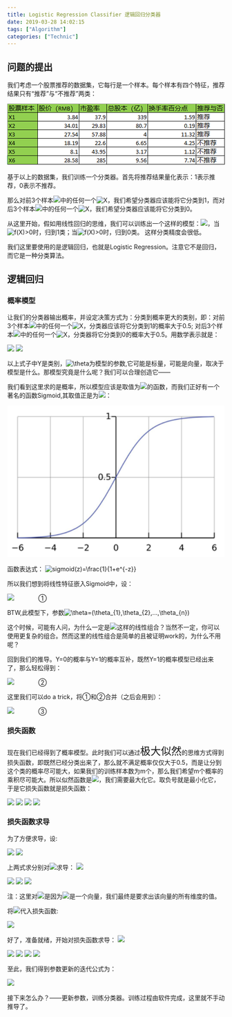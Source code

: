 ```yaml
---
title: Logistic Regression Classifier 逻辑回归分类器
date: 2019-03-28 14:02:15
tags: ["Algorithm"]
categories: ["Technic"]
---
```


## 问题的提出

我们考虑一个股票推荐的数据集，它每行是一个样本。每个样本有四个特征，推荐结果只有“推荐”与“不推荐”两类：

![](/uploads/logistic_regression_pic_1.png)

基于以上的数据集，我们训练一个分类器。首先将推荐结果量化表示：1表示推荐，0表示不推荐。

那么对前3个样本<img src="https://latex.codecogs.com/gif.latex?X1,X2,X3"  />中的任何一个<img src="https://latex.codecogs.com/gif.latex?X" title="X" />，我们希望分类器应该能将它分类到1，而对后3个样本<img src="https://latex.codecogs.com/gif.latex?X4,X5,X6"  />中的任何一个<img src="https://latex.codecogs.com/gif.latex?X" title="X" />，我们希望分类器应该能将它分类到0。

从这里开始，假如用线性回归的思维，我们可以训练出一个这样的模型：<img src="https://latex.codecogs.com/gif.latex?f(X)=V^{T}X+C"  />，当<img src="https://latex.codecogs.com/gif.latex?f(X)>0" title="f(X)>0" />时，归到1类；当<img src="https://latex.codecogs.com/gif.latex?f(X)>0" title="f(X)>0" />时，归到0类。 这样分类精度会很低。

我们这里要使用的是逻辑回归，也就是Logistic Regression。注意它不是回归，而它是一种分类算法。

## 逻辑回归

### 概率模型

让我们的分类器输出概率，并设定决策方式为：分类到概率更大的类别，即：对前3个样本<img src="https://latex.codecogs.com/gif.latex?X1,X2,X3"  />中的任何一个<img src="https://latex.codecogs.com/gif.latex?X" title="X" />，分类器应该将它分类到1的概率大于0.5; 对后3个样本<img src="https://latex.codecogs.com/gif.latex?X4,X5,X6"  />中的任何一个<img src="https://latex.codecogs.com/gif.latex?X" title="X" />，分类器将它分类到0的概率大于0.5。用数学表示就是：

<img src="https://latex.codecogs.com/gif.latex?P(Y=1|X,\theta)>0.5,&space;\&space;\&space;\&space;\&space;\&space;\&space;(X=X1,X2,X3)"  />

<img src="https://latex.codecogs.com/gif.latex?P(Y=0|X,\theta)>0.5,&space;\&space;\&space;\&space;\&space;\&space;\&space;(X=X4,X5,X6)"  />

以上式子中Y是类别，<img src="https://latex.codecogs.com/gif.latex?\theta" title="\theta" />为模型的参数,它可能是标量，可能是向量，取决于模型是什么。那模型究竟是什么呢？我们可以合理创造它——

我们看到这里求的是概率，所以模型应该是取值为<img src="https://latex.codecogs.com/gif.latex?(0,1)" />的函数，而我们正好有一个著名的函数Sigmoid,其取值正是为<img src="https://latex.codecogs.com/gif.latex?(0,1)" />：

![](/uploads/logistic_regression_pic_2.png)

函数表达式： <img src="https://latex.codecogs.com/gif.latex?sigmoid(z)=\frac{1}{1&plus;e^{-z}}" title="sigmoid(z)=\frac{1}{1+e^{-z}}" />

所以我们想到将线性特征嵌入Sigmoid中，设：

<img src="https://latex.codecogs.com/gif.latex?P(Y=1|X,\theta)=\frac{1}{1&plus;e^{-(\theta&space;_{0}x_{1}&plus;\theta&space;_{0}x_{2}&plus;...&plus;\theta&space;_{0}x_{n})}}=\frac{1}{1&plus;e^{-\theta&space;^{T}X}},&space;\&space;\&space;\&space;\&space;(X=X1,X2,X3)"  />&emsp;&emsp;&emsp;&emsp;①


BTW,此模型下，参数<img src="https://latex.codecogs.com/gif.latex?\theta=(\theta_{1},\theta_{2},...,\theta_{n})" title="\theta=(\theta_{1},\theta_{2},...,\theta_{n})" />

这个时候，可能有人问，为什么一定是<img src="https://latex.codecogs.com/gif.latex?\theta_{1}x_{1}&plus;\theta_{1}x_{2}&plus;...&plus;\theta_{1}x_{n}"  />这样的线性组合？当然不一定，你可以使用更复杂的组合。然而这里的线性组合是简单的且被证明work的，为什么不用呢？

回到我们的推导。Y=0的概率与Y=1的概率互补，既然Y=1的概率模型已经出来了，那么轻松得到：

<img src="https://latex.codecogs.com/gif.latex?P(Y=0|X,\theta)=1-P(Y=1|X,\theta)=1-\frac{1}{1&plus;e^{-\theta^{T}X}},&space;\&space;\&space;\&space;(X=X4,X5,X6)"  />&emsp;&emsp;&emsp;&emsp;②

这里我们可以do a trick，将①和②合并（之后会用到）：

<img src="https://latex.codecogs.com/gif.latex?P(Y|X,\theta)=(\frac{1}{1&plus;e^{-\theta^{T}X}})^{Y}(1-\frac{1}{1&plus;e^{-\theta^{T}X}})^{1-Y}" />&emsp;&emsp;&emsp;&emsp;③

### 损失函数

现在我们已经得到了概率模型。此时我们可以通过<font size="5">极大似然</font>的思维方式得到损失函数，即既然已经分类出来了，那么就不满足概率仅仅大于0.5，而是让分到这个类的概率尽可能大，如果我们的训练样本数为m个，那么我们希望m个概率的乘积尽可能大。所以似然函数是<img src="https://latex.codecogs.com/gif.latex?\prod_{i=1}^{m}P(y^{(i)}|x^{(i)},\theta)" />，我们需要最大化它。取负号就是最小化它，于是它损失函数就是损失函数：

<img src="https://latex.codecogs.com/gif.latex?L(\theta)=-\prod_{i=1}^{m}P(y^{(i)}|x^{(i)},\theta)" />


<img src="https://latex.codecogs.com/gif.latex?=-\prod_{i=1}^{m}(\frac{1}{1&plus;e^{-\theta^{T}x^{(i)}}})^{y^{(i)}}(1-\frac{1}{1&plus;e^{-\theta^{T}x^{(i)}}})^{1-y^{(i)}}" />

<img src="https://latex.codecogs.com/gif.latex?l(\theta)=ln(L(\theta))=-\sum_{i=1}^{m}ln[(\frac{1}{1&plus;e^{-\theta^{T}x^{(i)}}})^{y^{(i)}}(1-\frac{1}{1&plus;e^{-\theta^{T}x^{(i)}}})^{1-y^{(i)}}]"  />

<img src="https://latex.codecogs.com/gif.latex?=\sum_{i=1}^{m}[-y^{(i)}ln(\frac{1}{1&plus;e^{-\theta&space;^{T}x^{(i)}}})-(1-y^{(i)})ln(1-\frac{1}{1&plus;e^{-\theta&space;^{T}x^{(i)}}})]" />

### 损失函数求导

为了方便求导，设:

<img src="https://latex.codecogs.com/gif.latex?z=\theta^{T}x^{(i)}"/>

<img src="https://latex.codecogs.com/gif.latex?h(z)=\frac{1}{1&plus;e^{-z}}"  />

上两式求分别对<img src="https://latex.codecogs.com/gif.latex?\theta_{j}" />求导：
<img src="https://latex.codecogs.com/gif.latex?\frac{\partial&space;z}{\partial\theta_{j}}=\frac{\partial&space;(\theta^{T}x^{(i)})}{\partial\theta_{j}}=\frac{\partial&space;(\theta_{1}x^{(i)}_{1}&plus;\theta_{1}x^{(i)}_{2}&plus;...&plus;\theta_{1}x^{(i)}_{n})}{\partial\theta_{j}}=x^{(i)}_{j}"  />

<img src="https://latex.codecogs.com/gif.latex?\frac{\partial&space;h(z)}{\partial&space;z}=[(1&plus;e^{-z})^{-1}]'=-\frac{(e^{-z})'}{(1&plus;e^{-z})^2}=\frac{e^{-z}}{(1&plus;e^{-z})^{2}}"  />

<img src="https://latex.codecogs.com/gif.latex?=\frac{1&plus;e^{-z}-1}{(1&plus;e^{-z})^{2}}=\frac{1&plus;e^{-z}}{(1&plus;e^{-z})^2}-\frac{1}{(1&plus;e^{-z})^2}=\frac{1}{1&plus;e^{-z}}-\frac{1}{(1&plus;e^{-z})^2}" />

<img src="https://latex.codecogs.com/gif.latex?=h(z)[1-h(z)]" />

注：这里对<img src="https://latex.codecogs.com/gif.latex?\theta_{j}"  />是因为<img src="https://latex.codecogs.com/gif.latex?\theta" />是一个向量，我们最终是要求出该向量的所有维度的值。

将<img src="https://latex.codecogs.com/gif.latex?h(z)=\frac{1}{1&plus;e^{-z}}"  />代入损失函数:

<img src="https://latex.codecogs.com/gif.latex?l(\theta)=-\sum_{i=1}^{m}[y^{(i)}ln(h(z))&plus;(1-y^{(i)})ln(1-h(z))]" />


好了，准备就绪，开始对损失函数求导：
<img src="https://latex.codecogs.com/gif.latex?\frac{\partial&space;l(\theta)}{\partial&space;\theta_{j}}=\frac{\partial&space;l(\theta)}{\partial&space;h}\frac{\partial&space;h}{\partial&space;z}\frac{\partial&space;z}{\partial&space;\theta_{j}}"  />

<img src="https://latex.codecogs.com/gif.latex?=-\sum_{i=1}^{m}[y^{(i)}\frac{1}{h(z)}-(1-y^{(i)})\frac{1}{1-h(z)}]\times&space;h(z)[1-h(z)]\times&space;x^{(i)}_{j}"  />

<img src="https://latex.codecogs.com/gif.latex?=-\sum_{i=1}^{m}\{y^{(i)}[1-h(z)]-(1-y^{(i)})h(z)\}\times&space;x^{(i)}_{j}" />

<img src="https://latex.codecogs.com/gif.latex?=-\sum_{i=1}^{m}[y^{(i)}-h(z)]\times&space;x^{(i)}_{j}" />

<img src="https://latex.codecogs.com/gif.latex?=-\sum_{i=1}^{m}[y^{(i)}-h(\theta^{T}x^{(i)})]\times&space;x^{(i)}_{j}"  />

至此，我们得到参数更新的迭代公式为：

<img src="https://latex.codecogs.com/gif.latex?\theta_{j}:=\theta_{j}-\alpha&space;\sum_{i=1}^{m}[y^{(i)}-h(\theta^{T}x^{(i)})]\times&space;x^{(i)}_{j}" />

接下来怎么办？——更新参数，训练分类器。训练过程由软件完成，这里就不手动推导了。



